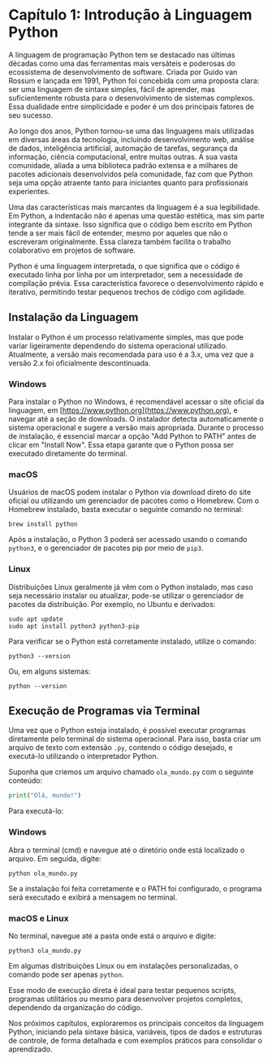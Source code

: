 # Capítulo 1: Introdução à Linguagem Python

A linguagem de programação Python tem se destacado nas últimas décadas como uma das ferramentas mais versáteis e poderosas do ecossistema de desenvolvimento de software. Criada por Guido van Rossum e lançada em 1991, Python foi concebida com uma proposta clara: ser uma linguagem de sintaxe simples, fácil de aprender, mas suficientemente robusta para o desenvolvimento de sistemas complexos. Essa dualidade entre simplicidade e poder é um dos principais fatores de seu sucesso.

Ao longo dos anos, Python tornou-se uma das linguagens mais utilizadas em diversas áreas da tecnologia, incluindo desenvolvimento web, análise de dados, inteligência artificial, automação de tarefas, segurança da informação, ciência computacional, entre muitas outras. A sua vasta comunidade, aliada a uma biblioteca padrão extensa e a milhares de pacotes adicionais desenvolvidos pela comunidade, faz com que Python seja uma opção atraente tanto para iniciantes quanto para profissionais experientes.

Uma das características mais marcantes da linguagem é a sua legibilidade. Em Python, a indentacão não é apenas uma questão estética, mas sim parte integrante da sintaxe. Isso significa que o código bem escrito em Python tende a ser mais fácil de entender, mesmo por aqueles que não o escreveram originalmente. Essa clareza também facilita o trabalho colaborativo em projetos de software.

Python é uma linguagem interpretada, o que significa que o código é executado linha por linha por um interpretador, sem a necessidade de compilação prévia. Essa característica favorece o desenvolvimento rápido e iterativo, permitindo testar pequenos trechos de código com agilidade.

## Instalação da Linguagem

Instalar o Python é um processo relativamente simples, mas que pode variar ligeiramente dependendo do sistema operacional utilizado. Atualmente, a versão mais recomendada para uso é a 3.x, uma vez que a versão 2.x foi oficialmente descontinuada.

### Windows
Para instalar o Python no Windows, é recomendável acessar o site oficial da linguagem, em [https://www.python.org](https://www.python.org), e navegar até a seção de downloads. O instalador detecta automaticamente o sistema operacional e sugere a versão mais apropriada. Durante o processo de instalação, é essencial marcar a opção "Add Python to PATH" antes de clicar em "Install Now". Essa etapa garante que o Python possa ser executado diretamente do terminal.

### macOS
Usuários de macOS podem instalar o Python via download direto do site oficial ou utilizando um gerenciador de pacotes como o Homebrew. Com o Homebrew instalado, basta executar o seguinte comando no terminal:

```
brew install python
```

Após a instalação, o Python 3 poderá ser acessado usando o comando `python3`, e o gerenciador de pacotes pip por meio de `pip3`.

### Linux
Distribuições Linux geralmente já vêm com o Python instalado, mas caso seja necessário instalar ou atualizar, pode-se utilizar o gerenciador de pacotes da distribuição. Por exemplo, no Ubuntu e derivados:

```
sudo apt update
sudo apt install python3 python3-pip
```

Para verificar se o Python está corretamente instalado, utilize o comando:

```
python3 --version
```

Ou, em alguns sistemas:

```
python --version
```

## Execução de Programas via Terminal

Uma vez que o Python esteja instalado, é possível executar programas diretamente pelo terminal do sistema operacional. Para isso, basta criar um arquivo de texto com extensão `.py`, contendo o código desejado, e executá-lo utilizando o interpretador Python.

Suponha que criemos um arquivo chamado `ola_mundo.py` com o seguinte conteúdo:

```python
print("Olá, mundo!")
```

Para executá-lo:

### Windows
Abra o terminal (cmd) e navegue até o diretório onde está localizado o arquivo. Em seguida, digite:

```
python ola_mundo.py
```

Se a instalação foi feita corretamente e o PATH foi configurado, o programa será executado e exibirá a mensagem no terminal.

### macOS e Linux
No terminal, navegue até a pasta onde está o arquivo e digite:

```
python3 ola_mundo.py
```

Em algumas distribuições Linux ou em instalações personalizadas, o comando pode ser apenas `python`.

Esse modo de execução direta é ideal para testar pequenos scripts, programas utilitários ou mesmo para desenvolver projetos completos, dependendo da organização do código.

Nos próximos capítulos, exploraremos os principais conceitos da linguagem Python, iniciando pela sintaxe básica, variáveis, tipos de dados e estruturas de controle, de forma detalhada e com exemplos práticos para consolidar o aprendizado.

